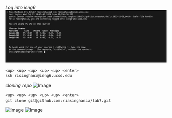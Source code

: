 *Log into ieng6*
![Image](https://github.com/riasinghania/cse15l-lab-reports/blob/main/Step%204.png?raw=true)
```
<up> <up> <up> <up> <up> <enter>
ssh risinghani@ieng6.ucsd.edu
```

*cloning repo*
![Image](http://url/a.png)
```
<up> <up> <up> <up> <up> <enter>
git clone git@github.com:riasinghania/lab7.git
```
![Image](http://url/a.png)
![Image](http://url/a.png)
